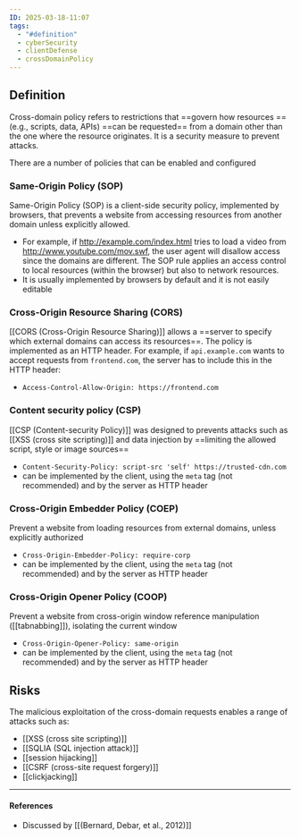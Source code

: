 ```yaml
---
ID: 2025-03-18-11:07
tags:
  - "#definition"
  - cyberSecurity
  - clientDefense
  - crossDomainPolicy
---
```

## Definition

Cross-domain policy refers to restrictions that ==govern how resources ==(e.g., scripts, data, APIs) ==can be requested== from a domain other than the one where the resource originates. It is a security measure to prevent attacks.

There are a number of policies that can be enabled and configured

### Same-Origin Policy (SOP)
Same-Origin Policy (SOP) is a client-side security policy, implemented by browsers, that prevents a website from accessing resources from another domain unless explicitly allowed.
- For example, if http://example.com/index.html tries to load a video from http://www.youtube.com/mov.swf, the user agent will disallow access since the domains are different. The SOP rule applies an access control to local resources (within the browser) but also to network resources.
- It is usually implemented by browsers by default and it is not easily editable

### Cross-Origin Resource Sharing (CORS)
[[CORS (Cross-Origin Resource Sharing)]] allows a ==server to specify which external domains can access its resources==. The policy is implemented as an HTTP header. For example, if `api.example.com` wants to accept requests from `frontend.com`, the server has to include this in the HTTP header:
- `Access-Control-Allow-Origin: https://frontend.com`

### Content security policy (CSP)
[[CSP (Content-security Policy)]] was designed to prevents attacks such as [[XSS (cross site scripting)]] and data injection by ==limiting the allowed script, style or image sources==
- `Content-Security-Policy: script-src 'self' https://trusted-cdn.com`
- can be implemented by the client, using the `meta` tag (not recommended) and by the server as HTTP header

### Cross-Origin Embedder Policy (COEP)
Prevent a website from loading resources from external domains, unless explicitly authorized
- `Cross-Origin-Embedder-Policy: require-corp`
- can be implemented by the client, using the `meta` tag (not recommended) and by the server as HTTP header

### Cross-Origin Opener Policy (COOP)
Prevent a website from cross-origin window reference manipulation ([[tabnabbing]]), isolating the current window
- `Cross-Origin-Opener-Policy: same-origin`
- can be implemented by the client, using the `meta` tag (not recommended) and by the server as HTTP header

## Risks

The malicious exploitation of the cross-domain requests enables a range of attacks such as:
- [[XSS (cross site scripting)]]
- [[SQLIA (SQL injection attack)]]
- [[session hijacking]]
- [[CSRF (cross-site request forgery)]]
- [[clickjacking]]

---
#### References
- Discussed by [[(Bernard, Debar, et al., 2012)]]